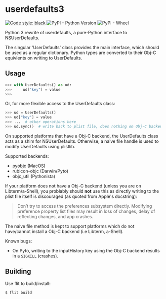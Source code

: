 # userdefaults3

[![Code style: black](https://img.shields.io/badge/code%20style-black-000000.svg)](https://github.com/psf/black)
![PyPI - Python Version](https://img.shields.io/pypi/pyversions/userdefaults3)
![PyPI - Wheel](https://img.shields.io/pypi/wheel/userdefaults3)

Python 3 rewrite of userdefaults, a pure-Python interface to NSUserDefaults.

The singular 'UserDefaults' class provides the main interface, which should be used
as a regular dictionary.
Python types are converted to their Obj-C equivlents on writing to UserDefaults.

## Usage

```python
>>> with UserDefaults() as ud:
>>>     ud["key"] = value
>>>
```

Or, for more flexible access to the UserDefaults class:

```python
>>> ud = UserDefaults()
>>> ud["key"] = value
>>> ...  # other operations here
>>> ud.sync()  # write back to plist file, does nothing on Obj-C backend
```

On supported platforms that have a Obj-C backend, the UserDefaults class acts as a
shim for NSUserDefaults. Otherwise, a naive file handle is used to modify
UserDefaults using plistlib.

Supported backends:
- pyobjc (MacOS)
- rubicon-objc (Darwin/Pyto)
- objc_util (Pythonista)

If your platform does not have a Obj-C backend (unless you are on Libterm/a-Shell),
you problably should **not** use this as directly writing to the plist file itself is
discouraged (as quoted from Apple's docstring):

> Don’t try to access the preferences subsystem directly. Modifying preference
> property list files may result in loss of changes, delay of reflecting changes,
> and app crashes.

The naive file method is kept to support platforms which do not have/cannot install
a Obj-C backend (i.e Libterm, a-Shell).

Known bugs:
- On Pyto, writing to the inputHistory key using the Obj-C backend results in a `SIGKILL` (crashes).

## Building

Use flit to build/install:

```bash
$ flit build
```

